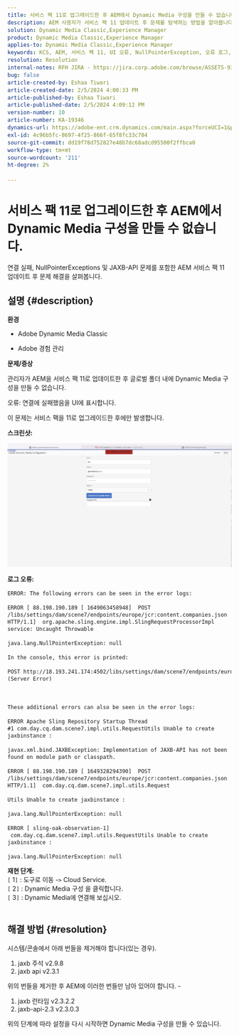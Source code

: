 ```yaml
---
title: 서비스 팩 11로 업그레이드한 후 AEM에서 Dynamic Media 구성을 만들 수 없습니다.
description: AEM 사용자가 서비스 팩 11 업데이트 후 문제를 탐색하는 방법을 알아봅니다.
solution: Dynamic Media Classic,Experience Manager
product: Dynamic Media Classic,Experience Manager
applies-to: Dynamic Media Classic,Experience Manager
keywords: KCS, AEM, 서비스 팩 11, UI 오류, NullPointerException, 오류 로그, JAXBException, 모듈 경로, Cloud Service, 번들, POST 요청
resolution: Resolution
internal-notes: RFH JIRA - https://jira.corp.adobe.com/browse/ASSETS-9332
bug: false
article-created-by: Eshaa Tiwari
article-created-date: 2/5/2024 4:00:33 PM
article-published-by: Eshaa Tiwari
article-published-date: 2/5/2024 4:09:12 PM
version-number: 10
article-number: KA-19346
dynamics-url: https://adobe-ent.crm.dynamics.com/main.aspx?forceUCI=1&pagetype=entityrecord&etn=knowledgearticle&id=c531d2ae-3fc4-ee11-9079-6045bd006268
exl-id: 4c96b5fc-8697-4f25-866f-65f8fc33c784
source-git-commit: dd19f78d752827e48b7dc68adcd95500f2ffbca0
workflow-type: tm+mt
source-wordcount: '211'
ht-degree: 2%

---
```


# 서비스 팩 11로 업그레이드한 후 AEM에서 Dynamic Media 구성을 만들 수 없습니다.


연결 실패, NullPointerExceptions 및 JAXB-API 문제를 포함한 AEM 서비스 팩 11 업데이트 후 문제 해결을 살펴봅니다.

## 설명 {#description}


<b>환경</b>

- Adobe Dynamic Media Classic

- Adobe 경험 관리

<b>문제/증상</b>

관리자가 AEM을 서비스 팩 11로 업데이트한 후 글로벌 폴더 내에 Dynamic Media 구성을 만들 수 없습니다.

오류: 연결에 실패했음을 UI에 표시합니다.

이 문제는 서비스 팩을 11로 업그레이드한 후에만 발생합니다.

<b>스크린샷:</b>

![](assets/___c631d2ae-3fc4-ee11-9079-6045bd006268___.png)

<b>로그 오류:</b>




```
ERROR: The following errors can be seen in the error logs:

ERROR [ 88.198.190.189 [ 1649063458948]  POST /libs/settings/dam/scene7/endpoints/europe/jcr:content.companies.json HTTP/1.1]  org.apache.sling.engine.impl.SlingRequestProcessorImpl service: Uncaught Throwable

java.lang.NullPointerException: null

In the console, this error is printed:

POST http://18.193.241.174:4502/libs/settings/dam/scene7/endpoints/europe/jcr:content.companies.json 500 (Server Error)



These additional errors can also be seen in the error logs:

ERROR Apache Sling Repository Startup Thread #1 com.day.cq.dam.scene7.impl.utils.RequestUtils Unable to create jaxbinstance :

javax.xml.bind.JAXBException: Implementation of JAXB-API has not been found on module path or classpath.

ERROR [ 88.198.190.189 [ 1649328294390]  POST /libs/settings/dam/scene7/endpoints/europe/jcr:content.companies.json HTTP/1.1]  com.day.cq.dam.scene7.impl.utils.Request

Utils Unable to create jaxbinstance :

java.lang.NullPointerException: null

ERROR [ sling-oak-observation-1]  com.day.cq.dam.scene7.impl.utils.RequestUtils Unable to create jaxbinstance :

java.lang.NullPointerException: null
```


<b>재현 단계:</b>
<br>`[` 1`]` : 도구로 이동 -`>`  Cloud Service.
<br>`[` 2`]` : Dynamic Media 구성 을 클릭합니다.
<br>`[` 3`]` : Dynamic Media에 연결해 보십시오.  
<br> <br>



## 해결 방법 {#resolution}


시스템/콘솔에서 아래 번들을 제거해야 합니다(있는 경우).

1. jaxb 주석 v2.9.8
2. jaxb api v2.3.1


위의 번들을 제거한 후 AEM에 이러한 번들만 남아 있어야 합니다. -

1. jaxb 런타임 v2.3.2.2
2. jaxb-api-2.3 v2.3.0.3


위의 단계에 따라 설정을 다시 시작하면 Dynamic Media 구성을 만들 수 있습니다.
